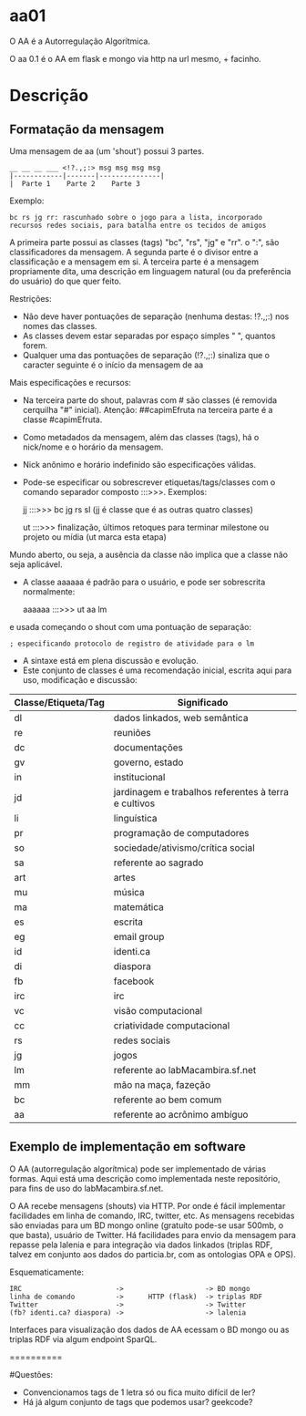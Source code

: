 aa01
====

O AA é a Autorregulação Algorítmica.

O aa 0.1 é o AA em flask e mongo via http na url mesmo, + facinho.



# Descrição

## Formatação da mensagem

Uma mensagem de aa (um 'shout') possui 3 partes.

    __ __ __ ___ <!?.,;:> msg msg msg msg
    |------------|-------|---------------|
    |  Parte 1    Parte 2    Parte 3

Exemplo:

    bc rs jg rr: rascunhado sobre o jogo para a lista, incorporado recursos redes sociais, para batalha entre os tecidos de amigos

A primeira parte possui as classes (tags) "bc", "rs", "jg" e "rr". o ":", são classificadores da mensagem.
A segunda parte é o divisor entre a classificação e a mensagem em si.
A terceira parte é a mensagem propriamente dita, uma descrição em linguagem natural (ou da preferência do usuário) do que quer feito.

Restrições:
* Não deve haver pontuações de separação (nenhuma destas: !?.,;:) nos nomes das classes.
* As classes devem estar separadas por espaço simples " ", quantos forem.
* Qualquer uma das pontuações de separação (!?.,;:) sinaliza que o caracter seguinte é o início da mensagem de aa

Mais especificações e recursos:
* Na terceira parte do shout, palavras com # são classes (é removida cerquilha "#" inicial). Atenção: ##capimEfruta na terceira parte é a classe #capimEfruta.
* Como metadados da mensagem, além das classes (tags), há o nick/nome e o horário da mensagem.
* Nick anônimo e horário indefinido são especificações válidas.
* Pode-se especificar ou sobrescrever etiquetas/tags/classes com o comando separador composto :::>>>. Exemplos:

    jj :::>>> bc jg rs sl (jj é classe que é as outras quatro classes)
    
    ut :::>>> finalização, últimos retoques para terminar milestone ou projeto ou mídia (ut marca esta etapa)

Mundo aberto, ou seja, a ausência da classe não implica que a classe não seja aplicável.
* A classe aaaaaa é padrão para o usuário, e pode ser sobrescrita normalmente:

    aaaaaa :::>>> ut aa lm

e usada começando o shout com uma pontuação de separação:

    ; especificando protocolo de registro de atividade para o lm
* A sintaxe está em plena discussão e evolução.
* Este conjunto de classes é uma recomendação inicial, escrita aqui para uso, modificação e discussão:

| Classe/Etiqueta/Tag | Significado |
| ------------------- | ----------- |
| dl                  | dados linkados, web semântica |
| re                  | reuniões |
| dc                  | documentações |
| gv                  | governo, estado |
| in                  | institucional   |
| jd                  | jardinagem e trabalhos referentes à terra e cultivos |
| li                  | linguística |
| pr                  | programação de computadores |
| so                  | sociedade/ativismo/crítica social |  
| sa                  | referente ao sagrado |
| art                  | artes      |
| mu                  | música      |
| ma                  | matemática  |
| es                  | escrita     |
| eg                  | email group |
| id                  | identi.ca   |
| di                  | diaspora    |
| fb                  | facebook    |
| irc                 | irc         |
| vc                  | visão computacional |
| cc                  | criatividade computacional |
| rs                  | redes sociais |
| jg                  | jogos       |
| lm                  | referente ao labMacambira.sf.net |
| mm                  | mão na maça, fazeção   |
| bc                  | referente ao bem comum |
| aa                  | referente ao acrônimo ambíguo |


## Exemplo de implementação em software

O AA (autorregulação algorítmica) pode ser implementado de várias formas. Aqui está uma descrição como implementada neste repositório, para fins de uso do labMacambira.sf.net.

O AA recebe mensagens (shouts) via HTTP. Por onde é fácil implementar facilidades em linha de comando, IRC, twitter, etc. As mensagens recebidas são enviadas para um BD mongo online (gratuíto pode-se usar 500mb, o que basta), usuário de Twitter. Há facilidades para envio da mensagem para repasse pela lalenia e para integração via dados linkados (triplas RDF, talvez em conjunto aos dados do particia.br, com as ontologias OPA e OPS).

Esquematicamente:

    IRC                       ->                    -> BD mongo
    linha de comando          ->      HTTP (flask)  -> triplas RDF
    Twitter                   ->                    -> Twitter
    (fb? identi.ca? diaspora) ->                    -> lalenia

Interfaces para visualização dos dados de AA ecessam o BD mongo ou as triplas RDF via algum endpoint SparQL.


==========

#Questões: 
* Convencionamos tags de 1 letra só ou fica muito difícil de ler?
* Há já algum conjunto de tags que podemos usar? geekcode?

